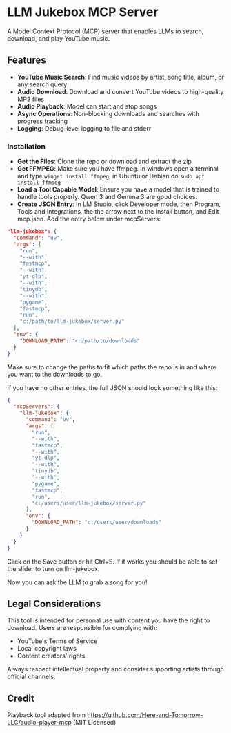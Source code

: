 # LLM Jukebox MCP Server

A Model Context Protocol (MCP) server that enables LLMs to search, download, and play YouTube music. 

## Features

- **YouTube Music Search**: Find music videos by artist, song title, album, or any search query
- **Audio Download**: Download and convert YouTube videos to high-quality MP3 files
- **Audio Playback**: Model can start and stop songs
- **Async Operations**: Non-blocking downloads and searches with progress tracking
- **Logging**: Debug-level logging to file and stderr

### Installation

- **Get the Files**: Clone the repo or download and extract the zip
- **Get FFMPEG**: Make sure you have ffmpeg. In windows open a terminal and type `winget install ffmpeg`, in Ubuntu or Debian do `sudo apt install ffmpeg`
- **Load a Tool Capable Model**: Ensure you have a model that is trained to handle tools properly. Qwen 3 and Gemma 3 are good choices.
- **Create JSON Entry**: In LM Studio, click Developer mode, then Program, Tools and Integrations, the the arrow next to the Install button, and Edit mcp.json. Add the entry below under mcpServers:

```json
"llm-jukebox": {
  "command": "uv",
  "args": [
	"run",
	"--with",
	"fastmcp",
	"--with",
	"yt-dlp",
	"--with",
	"tinydb",
	"--with",
	"pygame",
	"fastmcp",
	"run",
	"c:/path/to/llm-jukebox/server.py"
  ],
  "env": {
	"DOWNLOAD_PATH": "c:/path/to/downloads"
  }
}
```
Make sure to change the paths to fit which paths the repo is in and where you want to the downloads to go.

If you have no other entries, the full JSON should look something like this:

```json
{
  "mcpServers": {
    "llm-jukebox": {
      "command": "uv",
      "args": [
		"run",
		"--with",
		"fastmcp",
		"--with",
		"yt-dlp",
		"--with",
		"tinydb",
		"--with",
		"pygame",
		"fastmcp",
		"run",
        "c:/users/user/llm-jukebox/server.py"
      ],
      "env": {
        "DOWNLOAD_PATH": "c:/users/user/downloads"
      }
    }
  }
}
```

Click on the Save button or hit Ctrl+S. If it works you should be able to set the slider to turn on llm-jukebox.

Now you can ask the LLM to grab a song for you!

## Legal Considerations

This tool is intended for personal use with content you have the right to download. Users are responsible for complying with:
- YouTube's Terms of Service
- Local copyright laws
- Content creators' rights

Always respect intellectual property and consider supporting artists through official channels.

## Credit

Playback tool adapted from https://github.com/Here-and-Tomorrow-LLC/audio-player-mcp (MIT Licensed)

